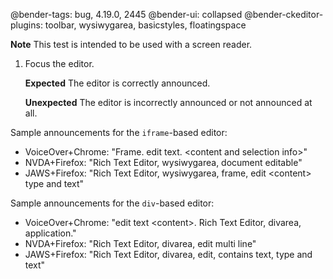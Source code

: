 @bender-tags: bug, 4.19.0, 2445
@bender-ui: collapsed
@bender-ckeditor-plugins: toolbar, wysiwygarea, basicstyles, floatingspace

**Note** This test is intended to be used with a screen reader.

1. Focus the editor.

	**Expected** The editor is correctly announced.

	**Unexpected** The editor is incorrectly announced or not announced at all.

Sample announcements for the `iframe`-based editor:

* VoiceOver+Chrome: "Frame. edit text. &lt;content and selection info&gt;"
* NVDA+Firefox: "Rich Text Editor, wysiwygarea, document editable"
* JAWS+Firefox: "Rich Text Editor, wysiwygarea, frame, edit &lt;content&gt; type and text"

Sample announcements for the `div`-based editor:

* VoiceOver+Chrome: "edit text &lt;content&gt;. Rich Text Editor, divarea, application."
* NVDA+Firefox: "Rich Text Editor, divarea, edit multi line"
* JAWS+Firefox: "Rich Text Editor, divarea, edit, contains text, type and text"
